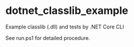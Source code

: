 # dotnet_classlib_example
Example classlib (.dll) and tests by .NET Core CLI

See run.ps1 for detailed procedure.
